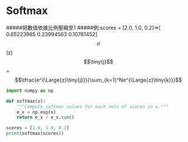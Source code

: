 # Softmax
#####把數值依據比例壓縮至1
#####例:scores = [2.0, 1.0, 0.2]=>[ 0.65223985  0.23994563  0.10781452]
$$\sigma$$\(z\)$$\tiny{j}$$=$$\tfrac{e^{\Large{z}\tiny{j}}}{\sum_{k=1}^Ne^{\Large{z}\tiny{k}}}$$

```python
import numpy as np

def softmax(x):
    """Compute softmax values for each sets of scores in x."""
    e_x = np.exp(x)
    return e_x / e_x.sum()

scores = [2.0, 1.0, 0.2]
print(softmax(scores))
```



